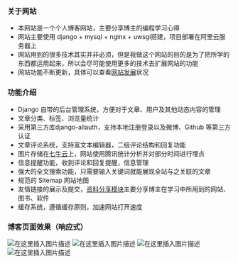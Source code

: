 ### 关于网站
- 本网站是一个个人博客网站，主要分享博主的编程学习心得
- 网站主要使用 django + mysql + nginx + uwsgi搭建，项目部署在阿里云服务器上
- 网站用到的很多技术其实并非必须，但是我做这个网站的目的是为了把所学的东西都运用起来，所以会尽可能使用更多的技术去扩展网站的功能
- 网站功能不断更新，具体可以查看[网站发展](https://www.shanyonggang.cn/development/ "网站发展")状况

### 功能介绍
- Django 自带的后台管理系统，方便对于文章、用户及其他动态内容的管理
- 文章分类、标签、浏览量统计
- 采用第三方库django-allauth，支持本地注册登录以及微博、Github 等第三方认证
- 文章评论系统，支持富文本编辑器，二级评论结构和回复功能
- 图片存储在[七牛云](https://portal.qiniu.com/qvm/active?code=13820658351CVLf "七牛云")上，网站使用腾讯统计分析并对部分时间进行埋点
- 信息提醒功能，收到评论和回复提醒，信息管理
- 强大的全文搜索功能，只需要输入关键词就能展现全站与之关联的文章
- 规范的 Sitemap 网站地图
- 友情链接的展示及提交，[资料分享模块](https://www.shanyonggang.cn/knowledge/ "资料分享模块")主要分享博主在学习中所用到的网站、图书、软件
- 缓存系统，遵循缓存原则，加速网站打开速度

### 博客页面效果（响应式）
![在这里插入图片描述](https://img-blog.csdnimg.cn/20191127165936871.PNG?x-oss-process=image/watermark,type_ZmFuZ3poZW5naGVpdGk,shadow_10,text_aHR0cHM6Ly9ibG9nLmNzZG4ubmV0L3dlaXhpbl80Mjk2NDYxMA==,size_16,color_FFFFFF,t_70)
![在这里插入图片描述](https://img-blog.csdnimg.cn/20191127165954377.PNG?x-oss-process=image/watermark,type_ZmFuZ3poZW5naGVpdGk,shadow_10,text_aHR0cHM6Ly9ibG9nLmNzZG4ubmV0L3dlaXhpbl80Mjk2NDYxMA==,size_16,color_FFFFFF,t_70)
![在这里插入图片描述](https://img-blog.csdnimg.cn/2019112717001176.PNG?x-oss-process=image/watermark,type_ZmFuZ3poZW5naGVpdGk,shadow_10,text_aHR0cHM6Ly9ibG9nLmNzZG4ubmV0L3dlaXhpbl80Mjk2NDYxMA==,size_16,color_FFFFFF,t_70)
![在这里插入图片描述](https://img-blog.csdnimg.cn/2019112717002026.png?x-oss-process=image/watermark,type_ZmFuZ3poZW5naGVpdGk,shadow_10,text_aHR0cHM6Ly9ibG9nLmNzZG4ubmV0L3dlaXhpbl80Mjk2NDYxMA==,size_16,color_FFFFFF,t_70)
